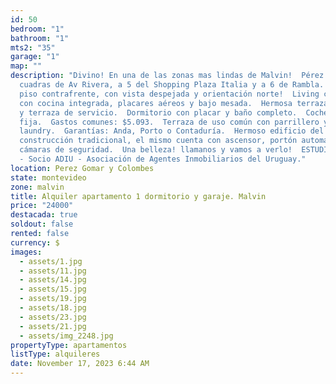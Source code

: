 ```yaml
---
id: 50
bedroom: "1"
bathroom: "1"
mts2: "35"
garage: "1"
map: ""
description: "Divino! En una de las zonas mas lindas de Malvin!  Pérez Gomar a 2
  cuadras de Av Rivera, a 5 del Shopping Plaza Italia y a 6 de Rambla.  Tercer
  piso contrafrente, con vista despejada y orientación norte!  Living comedor
  con cocina integrada, placares aéreos y bajo mesada.  Hermosa terraza de 5 m2
  y terraza de servicio.  Dormitorio con placar y baño completo.  Cochera
  fija.  Gastos comunes: $5.093.  Terraza de uso común con parrillero y
  laundry.  Garantías: Anda, Porto o Contaduría.  Hermoso edificio del 2016,
  construcción tradicional, el mismo cuenta con ascensor, portón automático y
  cámaras de seguridad.  Una belleza! llamanos y vamos a verlo!  ESTUDIO FLORIDA
  - Socio ADIU - Asociación de Agentes Inmobiliarios del Uruguay."
location: Perez Gomar y Colombes
state: montevideo
zone: malvin
title: Alquiler apartamento 1 dormitorio y garaje. Malvin
price: "24000"
destacada: true
soldout: false
rented: false
currency: $
images:
  - assets/1.jpg
  - assets/11.jpg
  - assets/14.jpg
  - assets/15.jpg
  - assets/19.jpg
  - assets/18.jpg
  - assets/23.jpg
  - assets/21.jpg
  - assets/img_2248.jpg
propertyType: apartamentos
listType: alquileres
date: November 17, 2023 6:44 AM
---
```

